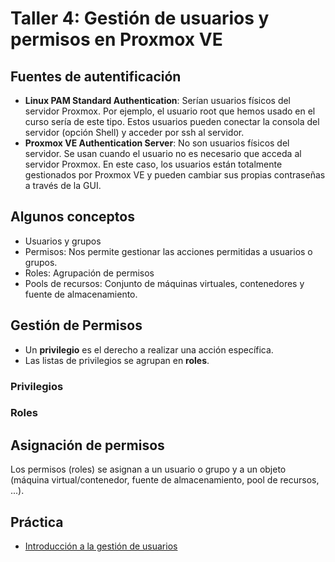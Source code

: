 # Taller 4: Gestión de usuarios y permisos en Proxmox VE

## Fuentes de autentificación

* **Linux PAM Standard Authentication**: Serían usuarios físicos del servidor Proxmox. Por ejemplo, el usuario root que hemos usado en el curso sería de este tipo. Estos usuarios pueden conectar la consola del servidor (opción Shell) y acceder por ssh al servidor.
* **Proxmox VE Authentication Server**: No son usuarios físicos del servidor. Se usan cuando el usuario no es necesario que acceda al servidor Proxmox. En este caso, los usuarios están totalmente gestionados por Proxmox VE y pueden cambiar sus propias contraseñas a través de la GUI.

## Algunos conceptos

* Usuarios y grupos
* Permisos: Nos permite gestionar las acciones permitidas a usuarios o grupos.
* Roles: Agrupación de permisos
* Pools de recursos: Conjunto de máquinas virtuales, contenedores y fuente de almacenamiento. 

## Gestión de Permisos

* Un **privilegio** es el derecho a realizar una acción específica.
* Las listas de privilegios se agrupan en **roles**.

### Privilegios

### Roles

## Asignación de permisos

Los permisos (roles) se asignan a un usuario o grupo y a un objeto (máquina virtual/contenedor, fuente de almacenamiento, pool de recursos, ...).


## Práctica

* [Introducción a la gestión de usuarios](https://github.com/iesgn/curso_proxmox_cep/blob/main/modulo8/introduccion.md)
